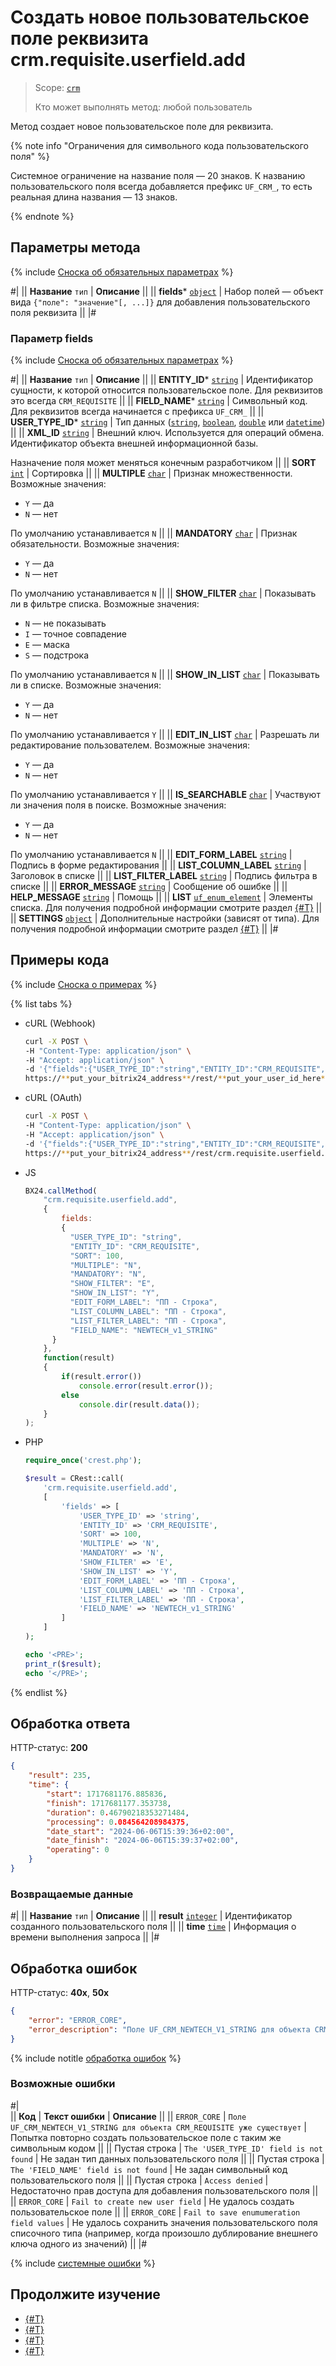 # Создать новое пользовательское поле реквизита crm.requisite.userfield.add

> Scope: [`crm`](../../../scopes/permissions.md)
>
> Кто может выполнять метод: любой пользователь

Метод создает новое пользовательское поле для реквизита.

{% note info "Ограничения для символьного кода пользовательского поля" %}

Системное ограничение на название поля — 20 знаков. К названию пользовательского поля всегда добавляется префикс `UF_CRM_`, то есть реальная длина названия — 13 знаков.

{% endnote %}

## Параметры метода

{% include [Сноска об обязательных параметрах](../../../../_includes/required.md) %}

#|
|| **Название**
`тип` | **Описание** ||
|| **fields***
[`object`](../../../data-types.md) | Набор полей — объект вида `{"поле": "значение"[, ...]}` для добавления пользовательского поля реквизита ||
|#

### Параметр fields

{% include [Сноска об обязательных параметрах](../../../../_includes/required.md) %}

#|
|| **Название**
`тип` | **Описание** ||
|| **ENTITY_ID***
[`string`](../../../data-types.md) | Идентификатор сущности, к которой относится пользовательское поле. Для реквизитов это всегда `CRM_REQUISITE` ||
|| **FIELD_NAME***
[`string`](../../../data-types.md) | Символьный код. Для реквизитов всегда начинается с префикса `UF_CRM_` ||
|| **USER_TYPE_ID***
[`string`](../../../data-types.md) | Тип данных ([`string`](../../universal/user-defined-fields/crm-userfield-types.md), [`boolean`](../../universal/user-defined-fields/crm-userfield-types.md), [`double`](../../universal/user-defined-fields/crm-userfield-types.md) или [`datetime`](../../universal/user-defined-fields/crm-userfield-types.md)) ||
|| **XML_ID**
[`string`](../../../data-types.md) | Внешний ключ. Используется для операций обмена. Идентификатор объекта внешней информационной базы. 

Назначение поля может меняться конечным разработчиком ||
|| **SORT**
[`int`](../../../data-types.md) | Сортировка ||
|| **MULTIPLE**
[`char`](../../../data-types.md) | Признак множественности. Возможные значения:
- `Y` — да
- `N` — нет

По умолчанию устанавливается `N` 
||
|| **MANDATORY**
[`char`](../../../data-types.md) | Признак обязательности. Возможные значения:
- `Y` — да
- `N` — нет

По умолчанию устанавливается `N`
||
|| **SHOW_FILTER**
[`char`](../../../data-types.md) | Показывать ли в фильтре списка. Возможные значения:
- `N` — не показывать
- `I` — точное совпадение
- `E` — маска
- `S` — подстрока

По умолчанию устанавливается `N` 
||
|| **SHOW_IN_LIST**
[`char`](../../../data-types.md) | Показывать ли в списке. Возможные значения:
- `Y` — да
- `N` — нет

По умолчанию устанавливается `Y` 
||
|| **EDIT_IN_LIST**
[`char`](../../../data-types.md) | Разрешать ли редактирование пользователем. Возможные значения:
- `Y` — да
- `N` — нет

По умолчанию устанавливается `Y` 
||
|| **IS_SEARCHABLE**
[`char`](../../../data-types.md) | Участвуют ли значения поля в поиске. Возможные значения:
- `Y` — да
- `N` — нет

По умолчанию устанавливается `N` 
||
|| **EDIT_FORM_LABEL**
[`string`](../../../data-types.md) | Подпись в форме редактирования ||
|| **LIST_COLUMN_LABEL**
[`string`](../../../data-types.md) | Заголовок в списке ||
|| **LIST_FILTER_LABEL**
[`string`](../../../data-types.md) | Подпись фильтра в списке ||
|| **ERROR_MESSAGE**
[`string`](../../../data-types.md) | Сообщение об ошибке ||
|| **HELP_MESSAGE**
[`string`](../../../data-types.md) | Помощь ||
|| **LIST**
[`uf_enum_element`](../../../data-types.md) | Элементы списка. Для получения подробной информации смотрите раздел [{#T}](../../universal/user-defined-fields/crm-userfield-enumeration-fields.md) ||
|| **SETTINGS**
[`object`](../../../data-types.md) | Дополнительные настройки (зависят от типа). Для получения подробной информации смотрите раздел [{#T}](../../universal/user-defined-fields/crm-userfield-settings-fields.md) ||
|#

## Примеры кода

{% include [Сноска о примерах](../../../../_includes/examples.md) %}

{% list tabs %}

- cURL (Webhook)

    ```bash
    curl -X POST \
    -H "Content-Type: application/json" \
    -H "Accept: application/json" \
    -d '{"fields":{"USER_TYPE_ID":"string","ENTITY_ID":"CRM_REQUISITE","SORT":100,"MULTIPLE":"N","MANDATORY":"N","SHOW_FILTER":"E","SHOW_IN_LIST":"Y","EDIT_FORM_LABEL":"ПП - Строка","LIST_COLUMN_LABEL":"ПП - Строка","LIST_FILTER_LABEL":"ПП - Строка","FIELD_NAME":"NEWTECH_v1_STRING"}}' \
    https://**put_your_bitrix24_address**/rest/**put_your_user_id_here**/**put_your_webbhook_here**/crm.requisite.userfield.add
    ```

- cURL (OAuth) 

    ```bash
    curl -X POST \
    -H "Content-Type: application/json" \
    -H "Accept: application/json" \
    -d '{"fields":{"USER_TYPE_ID":"string","ENTITY_ID":"CRM_REQUISITE","SORT":100,"MULTIPLE":"N","MANDATORY":"N","SHOW_FILTER":"E","SHOW_IN_LIST":"Y","EDIT_FORM_LABEL":"ПП - Строка","LIST_COLUMN_LABEL":"ПП - Строка","LIST_FILTER_LABEL":"ПП - Строка","FIELD_NAME":"NEWTECH_v1_STRING"},"auth":"**put_access_token_here**"}' \
    https://**put_your_bitrix24_address**/rest/crm.requisite.userfield.add
    ```

- JS

    ```js
    BX24.callMethod(
        "crm.requisite.userfield.add",
        {
            fields:
            {
              "USER_TYPE_ID": "string",
              "ENTITY_ID": "CRM_REQUISITE",
              "SORT": 100,
              "MULTIPLE": "N",
              "MANDATORY": "N",
              "SHOW_FILTER": "E",
              "SHOW_IN_LIST": "Y",
              "EDIT_FORM_LABEL": "ПП - Строка",
              "LIST_COLUMN_LABEL": "ПП - Строка",
              "LIST_FILTER_LABEL": "ПП - Строка",
              "FIELD_NAME": "NEWTECH_v1_STRING"
          }
        },
        function(result)
        {
            if(result.error())
                console.error(result.error());
            else
                console.dir(result.data());
        }
    );
    ```

- PHP

    ```php
    require_once('crest.php');

    $result = CRest::call(
        'crm.requisite.userfield.add',
        [
            'fields' => [
                'USER_TYPE_ID' => 'string',
                'ENTITY_ID' => 'CRM_REQUISITE',
                'SORT' => 100,
                'MULTIPLE' => 'N',
                'MANDATORY' => 'N',
                'SHOW_FILTER' => 'E',
                'SHOW_IN_LIST' => 'Y',
                'EDIT_FORM_LABEL' => 'ПП - Строка',
                'LIST_COLUMN_LABEL' => 'ПП - Строка',
                'LIST_FILTER_LABEL' => 'ПП - Строка',
                'FIELD_NAME' => 'NEWTECH_v1_STRING'
            ]
        ]
    );

    echo '<PRE>';
    print_r($result);
    echo '</PRE>';
    ```

{% endlist %}

## Обработка ответа

HTTP-статус: **200**

```json
{
    "result": 235,
    "time": {
        "start": 1717681176.885836,
        "finish": 1717681177.353738,
        "duration": 0.46790218353271484,
        "processing": 0.084564208984375,
        "date_start": "2024-06-06T15:39:36+02:00",
        "date_finish": "2024-06-06T15:39:37+02:00",
        "operating": 0
    }
}
```

### Возвращаемые данные

#|
|| **Название**
`тип` | **Описание** ||
|| **result**
[`integer`](../../../data-types.md) | Идентификатор созданного пользовательского поля ||
|| **time**
[`time`](../../../data-types.md) | Информация о времени выполнения запроса ||
|#

## Обработка ошибок

HTTP-статус: **40x**, **50x**

```json
{
    "error": "ERROR_CORE",
    "error_description": "Поле UF_CRM_NEWTECH_V1_STRING для объекта CRM_REQUISITE уже существует."
}
```

{% include notitle [обработка ошибок](../../../../_includes/error-info.md) %}

### Возможные ошибки

#|  
|| **Код** | **Текст ошибки** | **Описание** ||
|| `ERROR_CORE` | `Поле UF_CRM_NEWTECH_V1_STRING для объекта CRM_REQUISITE уже существует` | Попытка повторно создать пользовательское поле с таким же символьным кодом ||
|| Пустая строка | `The 'USER_TYPE_ID' field is not found` | Не задан тип данных пользовательского поля ||
|| Пустая строка | `The 'FIELD_NAME' field is not found` | Не задан символьный код пользовательского поля ||
|| Пустая строка | `Access denied` | Недостаточно прав доступа для добавления пользовательского поля ||
|| `ERROR_CORE` | `Fail to create new user field` | Не удалось создать пользовательское поле ||
|| `ERROR_CORE` | `Fail to save enumumeration field values` | Не удалось сохранить значения пользовательского поля списочного типа (например, когда произошло дублирование внешнего ключа одного из значений) ||
|#

{% include [системные ошибки](../../../../_includes/system-errors.md) %}

## Продолжите изучение

- [{#T}](./crm-requisite-userfield-update.md)
- [{#T}](./crm-requisite-userfield-get.md)
- [{#T}](./crm-requisite-userfield-list.md)
- [{#T}](./crm-requisite-userfield-delete.md)
